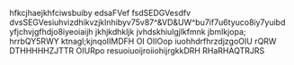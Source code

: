 hfkcjhaejkhfciwsbuiby
edsaFVef
fsdSEDGVesdfv
dvsSEGVesiuhvizdhikvzjklnhibyv75v87^&VD&UW^bu7if7u6tyuco8iy7yuibd yfjchvjgfhdjo8iyeoiaijh jkhjkdhkljk jvhdskhiulgjlkfmnk jbmlkjopa;
hrrbQY5RWY
ktnagl;kjnqoIIMDFH OI OIIOop iuohhdrfhrzdjzgoOIU rQRW
DTHHHHHZJTTR
OIURpo resuoiuoijroiiohijrgkkDRH
RHaRHAQTRJRS
